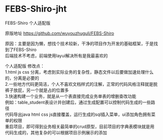 # FEBS-Shiro-jht
FEBS-Shiro 个人适配版

原版地址 https://github.com/wuyouzhuguli/FEBS-Shiro

原因：主要是因为懒，想找个技术较新，干净的项目作为开发的基础框架，于是找到了FEBS-Shiro  
后端技术不考虑，前端使用layui解决所有是我最喜欢的  

个人适配版 修改点：  
1.html js css 分离，考虑到实际业务的复杂性，静态文件以后要做加速处理什么的，分离是必要的  
2.一些地方代码更简洁，个人不喜欢文档样式的注解，正常的代码风格注释就是脱裤子放屁，另一个就是占的位置多  
3.快速构建一个业务，就是从一个表直接完成业务单表的增删查改功能  
例如：table_student表设计并创建后，通过生成配置可以控制代码生成的一些路径  
代码导出java html css js直接覆盖，运行生成的sql插入菜单，ui添加角色拥有菜单的权限  
重启项目，即可得到业务相关最简单的crud原型，目前项目的字典表模块就是用代码生成的，其他复杂的可以根据项目示例展示的添加
